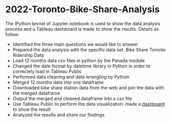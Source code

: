 # 2022-Toronto-Bike-Share-Analysis

The IPython kernel of Jupyter notebook is used to show the data analysis process and a Tableau dashboard is made to show the results. Details as follow:
- Identified the three main questions we would like to answer
- Prepared the data analysis with the specific data set: Bike Share Toronto Ridership Data
- Load 12 months data csv files in python by the Panada module
- Changed the date format by datetime library in Python in order to correctely load in Tableau Public
- Performed data cleaning and data wrangling by Python
- Merged 12 months data into one dataframe
- Downloaded bike share station data from the web and join the data with the merged dataframe
- Output the merged and cleaned dataframe into a csv file
- Use Tableau Public to perform the data visualization: made a [dashboard]([https://pages.github.com/](https://public.tableau.com/app/profile/michael.yhfong/viz/TorontoBikeShareAnalysis2022/Dashboard1)https://public.tableau.com/app/profile/michael.yhfong/viz/TorontoBikeShareAnalysis2022/Dashboard1) to show the result
- Analyzed the results and share our findings
